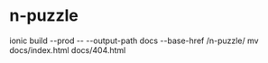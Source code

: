 # n-puzzle

ionic build --prod  -- --output-path docs --base-href /n-puzzle/
mv docs/index.html docs/404.html
